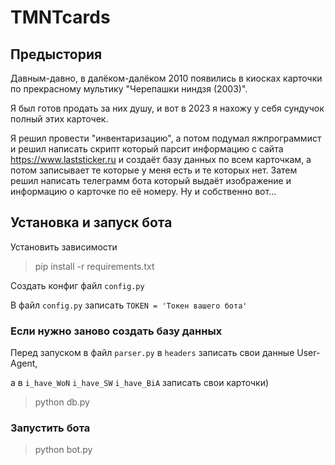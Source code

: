 # TMNTcards
## Предыстория
Давным-давно, в далёком-далёком 2010 появились в киосках карточки по прекрасному мультику "Черепашки ниндзя (2003)".

Я был готов продать за них душу, и вот в 2023 я нахожу у себя сундучок полный этих карточек.

Я решил провести "инвентаризацию", а потом подумал яжпрограммист и решил написать скрипт который парсит информацию с сайта https://www.laststicker.ru и создаёт базу данных по всем карточкам, а потом записывает те которые у меня есть и те которых нет. Затем решил написать телеграмм бота который выдаёт изображение и информацию о карточке по её номеру. Ну и собственно вот...

## Установка и запуск бота

Установить зависимости
> pip install -r requirements.txt

Создать конфиг файл `config.py`

В файл `config.py` записать `TOKEN = 'Токен вашего бота'`

### Если нужно заново создать базу данных

Перед запуском в файл `parser.py` в `headers` записать свои данные User-Agent, 

а в `i_have_WoN` `i_have_SW` `i_have_BiA` записать свои карточки)
> python db.py

### Запустить бота 
> python bot.py
